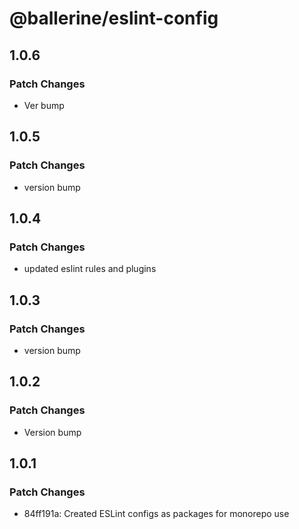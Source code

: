 # @ballerine/eslint-config

## 1.0.6

### Patch Changes

- Ver bump

## 1.0.5

### Patch Changes

- version bump

## 1.0.4

### Patch Changes

- updated eslint rules and plugins

## 1.0.3

### Patch Changes

- version bump

## 1.0.2

### Patch Changes

- Version bump

## 1.0.1

### Patch Changes

- 84ff191a: Created ESLint configs as packages for monorepo use
